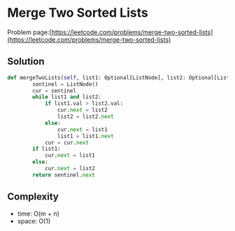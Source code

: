# Merge Two Sorted Lists

Problem page:[https://leetcode.com/problems/merge-two-sorted-lists](https://leetcode.com/problems/merge-two-sorted-lists)

## Solution

```python
def mergeTwoLists(self, list1: Optional[ListNode], list2: Optional[ListNode]) -> Optional[ListNode]:
        sentinel = ListNode()
        cur = sentinel
        while list1 and list2:
            if list1.val > list2.val:
                cur.next = list2
                list2 = list2.next
            else:
                cur.next = list1
                list1 = list1.next
            cur = cur.next
        if list1:
            cur.next = list1
        else:
            cur.next = list2
        return sentinel.next
```

## Complexity

- time: O(m + n)
- space: O(1)

